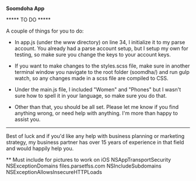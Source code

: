 **Soomdoha App**

***** TO DO *****

A couple of things for you to do:

* In app.js (under the www directory) on line 34, I initialize it to my parse account. You already had a parse account setup, but I setup my own for testing, so make sure you change the keys to your account keys.
* If you want to make changes to the styles.scss file, make sure in another terminal window you navigate to the root folder (soomdha/) and run gulp watch, so any changes made in a scss file are compiled to CSS. 
* Under the main.js file, I included "Women" and "Phones" but I wasn't sure how to spell it in your language, so make sure you do that.

* Other than that, you should be all set. Please let me know if you find anything wrong, or need help with anything. I'm more than happy to assist you.

----
Best of luck and if you'd like any help with business planning or marketing strategy, my business partner has over 15 years of experience in that field and would happily help you.

** Must include for pictures to work on iOS
<key>NSAppTransportSecurity</key>
    <dict>
      <key>NSExceptionDomains</key>
      <dict>
        <key>files.parsetfss.com</key>
        <dict>
          <key>NSIncludeSubdomains</key>
          <true/>
          <key>NSExceptionAllowsInsecureHTTPLoads</key>
          <true/>
        </dict>
      </dict>
    </dict>
    
    
    